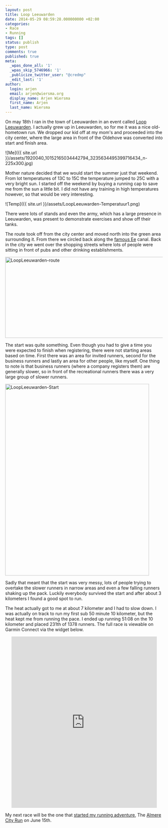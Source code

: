 ```yaml
---
layout: post
title: Loop Leeuwarden
date: 2014-05-29 08:59:28.000000000 +02:00
categories:
- Race
- Running
tags: []
status: publish
type: post
comments: true
published: true
meta:
  _wpas_done_all: '1'
  _wpas_skip_5746966: '1'
  _publicize_twitter_user: "@credmp"
  _edit_last: '1'
author:
  login: arjen
  email: arjen@wiersma.org
  display_name: Arjen Wiersma
  first_name: Arjen
  last_name: Wiersma
---
```

<p>On may 18th I ran in the town of Leeuwarden in an event called <a href="http://loopleeuwarden.nl" title="Loop Leeuwarden" target="_blank">Loop Leeuwarden</a>. I actually grew up in Leeuwarden, so for me it was a nice old-hometown run. We dropped our kid off at my mom's and proceeded into the city center, where the large area in front of the Oldehove was converted into start and finish area. </p>

![Me]({{ site.url }}/assets/1920040_10152165034442794_3235634495399716434_n-225x300.jpg)

<p>Mother nature decided that we would start the summer just that weekend. From lot temperatures of 13C to 15C the temperature jumped to 25C with a very bright sun. I started off the weekend by buying a running cap to save me from the sun a little bit. I did not have any training in high temperatures however, so that would be very interesting.</p>

![Temp]({{ site.url }}/assets/LoopLeeuwarden-Temperatuur1.png)

<p>There were lots of stands and even the army, which has a large presence in Leeuwarden, was present to demonstrate exercises and show off their tanks.</p>
<p>The route took off from the city center and moved north into the green area surrounding it. From there we circled back along the <a href="http://en.wikipedia.org/wiki/Elfstedentocht" title="Ee canal" target="_blank">famous Ee</a> canal. Back in the city we went over the shopping streets where lots of people were sitting in front of pubs and other drinking establishments.</p>
<p><img src="assets/LoopLeeuwarden-route.png" alt="LoopLeeuwarden-route" width="590" height="259" class="aligncenter size-full wp-image-943" /></p>
<p>The start was quite something. Even though you had to give a time you were expected to finish when registering, there were not starting areas based on time. First there was an area for invited runners, second for the business runners and lastly an area for other people, like myself. One thing to note is that business runners (where a company registers them) are generally slower, so in front of the recreational runners there was a very large group of slower runners.</p>
<p><img src="assets/LoopLeeuwarden-Start-768x1024.jpg" alt="LoopLeeuwarden-Start" width="460" height="613" class="aligncenter size-large wp-image-944" /></p>
<p>Sadly that meant that the start was very messy, lots of people trying to overtake the slower runners in narrow areas and even a few falling runners shaking up the pack. Luckily everybody survived the start and after about 3 kilometers I found a good spot to run.</p>
<p>The heat actually got to me at about 7 kilometer and I had to slow down. I was actually on track to run my first sub 50 minute 10 kilometer, but the heat kept me from running the pace. I ended up running 51:08 on the 10 kilometer and placed 231th of 1378 runners. The full race is viewable on Garmin Connect via the widget below.</p>
<p><center><iframe width="465" height="548" frameborder="0" src="http://connect.garmin.com:80/activity/embed/501871800"></iframe></center></p>
<p>My next race will be the one that <a href="http://www.wickeddutch.com/2014/01/26/running-0-to-10km-in-6-months/" title="Running 0 to 10km in 6 months" target="_blank">started my running adventure</a>, The <a href="http://www.almerecityrun.nl" title="Almere City Run" target="_blank">Almere City Run</a> on June 15th.</p>
